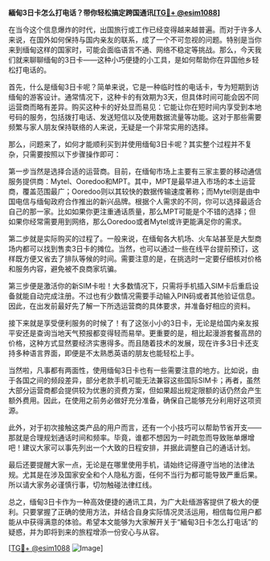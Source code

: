 **緬甸3日卡怎么打电话？带你轻松搞定跨国通讯[[TG💪+ @esim1088](https://t.me/s/esim1088)]**

在当今这个信息爆炸的时代，出国旅行或工作已经变得越来越普遍。而对于许多人来说，在国外如何保持与国内亲友的联系，成了一个不可忽视的问题。特别是当你来到缅甸这样的国家时，可能会面临语言不通、网络不稳定等挑战。那么，今天我们就来聊聊缅甸的3日卡——这种小巧便捷的小工具，是如何帮助你在异国他乡轻松打电话的。

首先，什么是缅甸3日卡呢？简单来说，它是一种临时性的电话卡，专为短期到访缅甸的游客设计。通常情况下，这种卡的有效期为3天，但具体时间可能会因不同运营商而略有差异。购买这种卡的好处显而易见：它能让你在短时间内享受到本地号码的服务，包括拨打电话、发送短信以及使用数据流量等功能。这对于那些需要频繁与家人朋友保持联络的人来说，无疑是一个非常实用的选择。

那么，问题来了，如何才能顺利买到并使用缅甸3日卡呢？其实整个过程并不复杂，只需要按照以下步骤操作即可：

第一步当然是选择合适的运营商。目前，在缅甸市场上主要有三家主要的移动通信服务提供商：Mytel、Ooredoo和MPT。其中，MPT是最早进入市场的本土运营商，覆盖范围最广；Ooredoo则以其较快的数据传输速度著称；而Mytel则是由中国电信与缅甸政府合作推出的新兴品牌。根据个人需求的不同，你可以选择最适合自己的那一家。比如如果你更注重通话质量，那么MPT可能是个不错的选择；但如果你经常需要用到网络，那么Ooredoo或者Mytel或许更能满足你的需求。

第二步就是实际购买的过程了。一般来说，在缅甸各大机场、火车站甚至是大型商场内都可以找到售卖3日卡的摊位。当然，也可以通过一些在线平台提前预订，这样既方便又省去了排队等候的时间。需要注意的是，在挑选时一定要仔细核对价格和服务内容，避免被不良商家坑骗。

第三步便是激活你的新SIM卡啦！大多数情况下，只需将手机插入SIM卡后重启设备就能自动完成注册。不过也有少数情况需要手动输入PIN码或者其他验证信息。因此，在出发前最好先了解一下所选运营商的具体要求，并准备好相应的资料。

接下来就是享受便利服务的时候了！有了这张小小的3日卡，无论是给国内亲友报平安还是查询当地天气预报都变得轻而易举。更重要的是，相比起漫游套餐高昂的价格，这种方式显然要经济实惠得多。而且随着技术的发展，现在许多3日卡还支持多种语言界面，即便是不太熟悉英语的朋友也能轻松上手。

当然啦，凡事都有两面性，使用缅甸3日卡也有一些需要注意的地方。比如说，由于各国之间的频段差异，部分老款手机可能无法兼容这些国际SIM卡；再者，虽然大部分运营商都会提供较为优惠的资费方案，但如果超出规定限额的话仍然会产生额外费用。因此，在使用之前务必做好充分准备，确保自己能够充分利用好这项资源。

此外，对于初次接触这类产品的用户而言，还有一个小技巧可以帮助节省开支——那就是合理规划通话时间和频率。毕竟，谁都不想因为一时疏忽而导致账单爆增吧！建议大家可以事先列出一个大致的日程安排，并据此调整自己的通话计划。

最后还要提醒大家一点，无论是在哪里使用手机，请始终记得遵守当地的法律法规。尤其是在涉及国家安全和个人隐私方面，任何不当行为都可能导致严重后果。所以请大家务必谨慎行事，切勿触碰法律红线。

总之，缅甸3日卡作为一种高效便捷的通讯工具，为广大赴缅游客提供了极大的便利。只要掌握了正确的使用方法，并结合自身实际情况灵活运用，相信每位用户都能从中获得满意的体验。希望本文能够为大家解开关于“緬甸3日卡怎么打电话”的疑惑，并为即将到来的旅程增添一份安心与从容。

[[TG💪+ @esim1088](https://t.me/s/esim1088) ![Image](https://i.postimg.cc/4NQfJmqS/Snipaste-2025-05-13-00-14-12.png)]